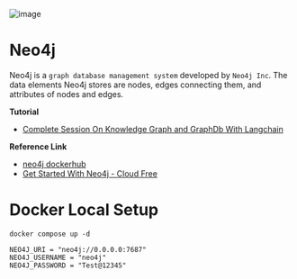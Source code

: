![image](https://github.com/user-attachments/assets/d746d193-66cf-465c-b1ba-5ec472a734b4)


# Neo4j
Neo4j is a `graph database management system` developed by `Neo4j Inc`. The data elements Neo4j stores are nodes, edges connecting them, and attributes of nodes and edges.

**Tutorial**
* [Complete Session On Knowledge Graph and GraphDb With Langchain](https://www.youtube.com/watch?v=hsOJhs3_UCM)

**Reference Link**
* [neo4j dockerhub](https://hub.docker.com/_/neo4j)
* [Get Started With Neo4j - Cloud Free](https://neo4j.com/docs/getting-started/get-started-with-neo4j/)


# Docker Local Setup

```
docker compose up -d
```
```
NEO4J_URI = "neo4j://0.0.0.0:7687"
NEO4J_USERNAME = "neo4j"
NEO4J_PASSWORD = "Test@12345"
```